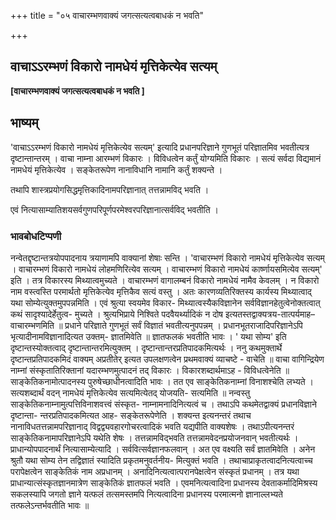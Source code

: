 +++
title = "०५ वाचारम्भणवाक्यं जगत्सत्यत्वबाधकं न भवति"

+++


## वाचाऽऽरम्भणं विकारो नामधेयं मृत्तिकेत्येव सत्यम्

**\[वाचारम्भणवाक्यं जगत्सत्यत्वबाधकं न भवति \]**

## **भाष्यम्**

'वाचाऽऽरम्भणं विकारो नामधेयं मृत्तिकेत्येव सत्यम्' इत्यादि प्रधानपरिज्ञाने गुणभूतं परिज्ञातमिव भवतीत्यत्र दृष्टान्तान्तरम् । वाचा नाम्ना आरम्भणं विकारः । विविधत्वेन कर्तुं योग्यमिति विकारः । सत्यं सर्वदा विद्यमानं नामधेयं मृत्तिकेत्येव । सङ्केतरूपेण नानाविधानि नामानि कर्तुं शक्यन्ते ।

तथापि शास्त्रप्रयोगसिद्धमृत्तिकादिनामपरिज्ञानात् तत्तन्नामविद् भवति ।

एवं नित्यासाम्यातिशयसर्वगुणपरिपूर्णपरमेश्वरपरिज्ञानात्सर्वविद् भवतीति ।

### **भावबोधटिप्पणी**

नन्वेतद्दृष्टान्तत्रयोपपादनाय त्रयाणामपि वाक्यानां शेषाः सन्ति । 'वाचारम्भणं विकारो नामधेयं मृत्तिकेत्येव सत्यम् । वाचारम्भणं विकारो नामधेयं लोहमणिरित्येव सत्यम् । वाचारम्भणं विकारो नामधेयं कार्ष्णायसमित्येव सत्यम्' इति । तत्र विकारस्य मिथ्यात्वमुच्यते । वाचारम्भणं वागालम्बनं विकारो नामधेयं नामैव केवलम् । न विकारो नाम वस्त्वस्ति परमार्थतो मृत्तिकेत्येव मृत्तिकैव सत्यं वस्तु । अतः कारणव्यतिरिक्तस्य कार्यस्य मिथ्यात्वाद् यथा सोम्येत्युक्तमुपपन्नमिति । एवं श्रुत्या स्वयमेव विकार- मिथ्यात्वस्यैकविज्ञानेन सर्वविज्ञानहेतुत्वेनोक्तत्वात् कथं सादृश्यादेर्हेतुत्व- मुच्यते । श्रुत्यभिप्राये निश्विते पदवैयर्थ्यादिकं न दोष इत्यतस्तद्वाक्यत्रय-तात्पर्यमाह– वाचारम्भणमिति ॥ प्रधाने परिज्ञाते गुणभूतं सर्वं विज्ञातं भवतीत्यनुपपन्नम् । प्रधानभूतराजादिपरिज्ञानेऽपि भृत्यादीनामविज्ञानादित्यत उक्तम्- ज्ञातमिवेति ॥ ज्ञातफलकं भवतीति भावः । ' यथा सोम्य' इति दृष्टान्तस्योक्तत्वाद् दृष्टान्तान्तरमित्युक्तम् । दृष्टान्तान्तरप्रतिपादकमित्यर्थः । ननु कथमुक्तार्थे दृष्टान्तप्रतिपादकमिदं वाक्यम् अप्रतीतेर् इत्यत उपलक्षणत्वेन प्रथमवाक्यं व्याचष्टे - वाचेति ॥ वाचा वागिन्द्रियेण नाम्नां संस्कृतातिरिक्तानां यदारम्भणमुत्पादनं तद् विकारः । विकारशब्दार्थमाऽह - विविधत्वेनेति ॥ साङ्केतिकनामोत्पादनस्य पुरुषेच्छाधीनत्वादिति भावः । तत एव साङ्केतिकनाम्नां विनाशश्चेति लभ्यते । सत्यशब्दार्थं वदन् नामधेयं मृत्तिकेत्येव सत्यमित्येतद् योजयति- सत्यमिति ॥ नन्वस्तु साङ्केतिकनाम्नामुत्पत्तिविनाशवत्त्वं संस्कृत- नाम्नामनादिनित्यत्वं च । तथाऽपि कथमेतद्वाक्यं प्रधानविज्ञाने दृष्टान्ता- न्तरप्रतिपादकमित्यत आह- सङ्केतरूपेणेति । शक्यन्त इत्यनन्तरं तथाच नानाविधतत्तन्नामपरिज्ञानाद् विद्वद्व्यवहारगोचरत्वादिकं भवति यद्यपीति वाक्यशेषः । तथाऽपीत्यनन्तरं साङ्केतिकनामापरिज्ञानेऽपि यथेति शेषः । तत्तन्नामविद्भवति तत्तन्नामवेदनप्रयोजनवान् भवतीत्यर्थः । प्राधान्योपपादनार्थं नित्यासाम्येत्यादि । सर्ववित्सर्वज्ञानफलवान् । अत एव वक्ष्यति सर्वं ज्ञातमिवेति । अनेन श्रुतौ यथा सोम्य तेन तद्विज्ञातं स्यादिति प्रकृतमनुवर्तनीय- मित्युक्तं भवति । तथाचाप्राकृतत्वादनित्यत्वाच्च परापेक्षत्वेन साङ्केतिकं नाम अप्रधानम् । अनादिनित्यत्वात्परानपेक्षत्वेन संस्कृतं प्रधानम् । तत्र यथा प्राधान्यात्संस्कृतज्ञानमात्रेण साङ्केतिकं ज्ञातफलं भवति । एवमनित्यत्वादिना प्रधानस्य देवताकर्मादिमिश्रस्य सकलस्यापि जगतो ज्ञाने यत्फलं तत्समस्तमपि नित्यत्वादिना प्रधानस्य परमात्मनो ज्ञानाल्लभ्यते तत्फलेऽन्तर्भवतीति भावः ॥

